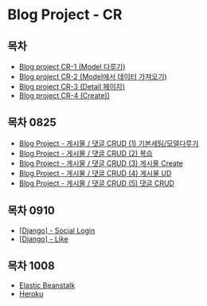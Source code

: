 # Blog Project - CR

## 목차 
- [Blog project CR-1 (Model 다루기)](/1.md)
- [Blog project CR-2 (Model에서 데이터 가져오기)](/2.md)
- [Blog project CR-3 (Detail 페이지)](/3.md)
- [Blog project CR-4 (Create))](/4.md)


## 목차 0825
- [Blog Project - 게시물 / 댓글 CRUD (1) 기본세팅/모델다루기 ](/5.md)
- [Blog Project - 게시물 / 댓글 CRUD (2) 복습](/6.md)
- [Blog Project - 게시물 / 댓글 CRUD (3) 게시물 Create](/7.md)
- [Blog Project - 게시물 / 댓글 CRUD (4) 게시물 UD](/8.md)
- [Blog Project - 게시물 / 댓글 CRUD (5) 댓글 CRUD](/9.md)


## 목차 0910
- [\[Django\] - Social Login](social_login.md)
- [\[Django\] - Like](/like.md)

## 목차 1008
- [Elastic Beanstalk](/eb.md)
- [Heroku](/heroku.md)
